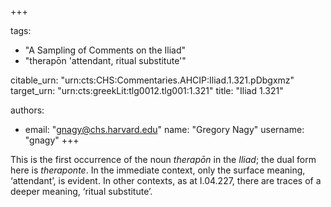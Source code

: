 +++

tags:
- "A Sampling of Comments on the Iliad"
- "therapōn &#39;attendant, ritual substitute&#39;"

citable_urn: "urn:cts:CHS:Commentaries.AHCIP:Iliad.1.321.pDbgxmz"
target_urn: "urn:cts:greekLit:tlg0012.tlg001:1.321"
title: "Iliad 1.321"

authors:
- email: "gnagy@chs.harvard.edu"
  name: "Gregory Nagy"
  username: "gnagy"
+++

<p>This is the first occurrence of the noun <em>therapōn</em> in the <em>Iliad</em>; the dual form here is <em>theraponte</em>. In the immediate context, only the surface meaning, ‘attendant’, is evident. In other contexts, as at I.04.227, there are traces of a deeper meaning, ‘ritual substitute’.  </p>